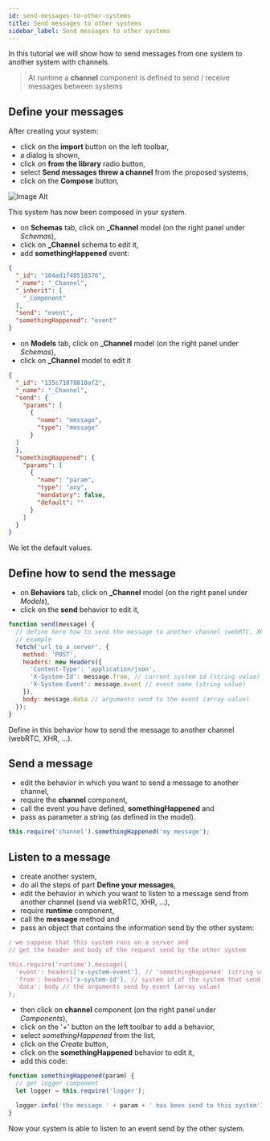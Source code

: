 ```yaml
---
id: send-messages-to-other-systems
title: Send messages to other systems
sidebar_label: Send messages to other systems
---
```


In this tutorial we will show how to send messages from one system to another system with channels.

>At runtime a **channel** component is defined to send / receive messages between systems

## Define your messages

After creating your system:
* click on the **import** button on the left toolbar,
* a dialog is shown,
* click on **from the library** radio button,
* select **Send messages threw a channel** from the proposed systems,
* click on the **Compose** button,

![Image Alt](../img/7930644-send-messages.png)

This system has now been composed in your system.
* on **Schemas** tab, click on **_Channel** model (on the right panel under *Schemas*),
* click on **_Channel** schema to edit it,
* add **somethingHappened** event:

```json
{
  "_id": "104ad1f48518376",
  "_name": "_Channel",
  "_inherit": [
    "_Component"
  ],
  "send": "event",
  "somethingHappened": "event"
}
```

* on **Models** tab, click on **_Channel** model (on the right panel under *Schemas*),
* click on **_Channel** model to edit it

```json
{
  "_id": "135c71078810af2",
  "_name": "_Channel",
  "send": {
    "params": [
      {
        "name": "message",
        "type": "message"
      }
  ]
  },
  "somethingHappened": {
    "params": [
      {
        "name": "param",
        "type": "any",
        "mandatory": false,
        "default": ""
      }
    ]
  }
}
```

We let the default values.

## Define how to send the message

* on **Behaviors** tab, click on **_Channel** model (on the right panel under *Models*),
* click on the **send** behavior to edit it,

```js
function send(message) { 
  // define here how to send the message to another channel (webRTC, XHR, ...)
  // example
  fetch('url_to_a_server', {
    method: 'POST',
    headers: new Headers({
      'Content-Type': 'application/json',
      'X-System-Id': message.from, // current system id (string value)
      'X-System-Event': message.event // event name (string value)
    }),
    body: message.data // arguments send to the event (array value)
  });
}
```

Define in this behavior how to send the message to another channel (webRTC, XHR, ...).

## Send a message

* edit the behavior in which you want to send a message to another channel,
* require the **channel** component,
* call the event you have defined, **somethingHappened** and
* pass as parameter a string (as defined in the model).

```js
this.require('channel').somethingHappened('my message');
```

## Listen to a message

* create another system,
* do all the steps of part **Define your messages**,
* edit the behavior in which you want to listen to a message send from another channel (send via webRTC, XHR, ...),
* require **runtime** component,
* call the **message** method and
* pass an object that contains the information send by the other system:

```js
/ we suppose that this system runs on a server and
// get the header and body of the request send by the other system

this.require('runtime').message({
  'event': headers['x-system-event'], // 'somethingHappened' (string value)
  'from': headers['x-system-id'], // system id of the system that send the message (string value)
  'data': body // the arguments send by event (array value)
);
```

* then click on **channel** component (on the right panel under *Components*),
* click on the '*+*' button on the left toolbar to add a behavior,
* select *somethingHappened* from the list,
* click on the *Create* button,
* click on the **somethingHappened** behavior to edit it,
* add this code:

```js
function somethingHappened(param) { 
  // get logger component
  let logger = this.require('logger');

  logger.info('the message ' + param + ' has been send to this system');
}
```

Now your system is able to listen to an event send by the other system.